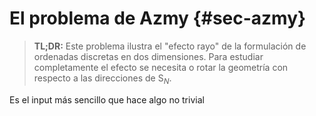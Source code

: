 
# El problema de Azmy {#sec-azmy}

> **TL;DR:** Este problema ilustra el "efecto rayo" de la formulación de ordenadas discretas en dos dimensiones.
> Para estudiar completamente el efecto se necesita o rotar la geometría con respecto a las direcciones de S$_N$.

Es el input más sencillo que hace algo no trivial

